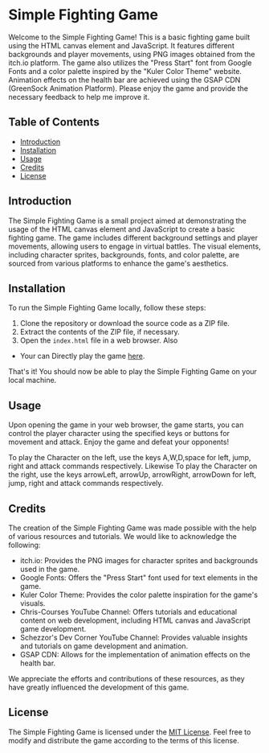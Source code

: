 # Simple Fighting Game

Welcome to the Simple Fighting Game! This is a basic fighting game built using the HTML canvas element and JavaScript. It features different backgrounds and player movements, using PNG images obtained from the itch.io platform. The game also utilizes the "Press Start" font from Google Fonts and a color palette inspired by the "Kuler Color Theme" website. Animation effects on the health bar are achieved using the GSAP CDN (GreenSock Animation Platform).
Please enjoy the game and provide the  necessary feedback to help me improve it.

## Table of Contents
- [Introduction](#introduction)
- [Installation](#installation)
- [Usage](#usage)
- [Credits](#credits)
- [License](#license)

## Introduction
The Simple Fighting Game is a small project aimed at demonstrating the usage of the HTML canvas element and JavaScript to create a basic fighting game. The game includes different background settings and player movements, allowing users to engage in virtual battles. The visual elements, including character sprites, backgrounds, fonts, and color palette, are sourced from various platforms to enhance the game's aesthetics.

## Installation
To run the Simple Fighting Game locally, follow these steps:

1. Clone the repository or download the source code as a ZIP file.
2. Extract the contents of the ZIP file, if necessary.
3. Open the `index.html` file in a web browser.
   Also
* Your can Directly play the game <a href="https://fight-pranavkumarsingh.netlify.app/">here</a>.
  

That's it! You should now be able to play the Simple Fighting Game on your local machine.

## Usage
Upon opening the game in your web browser, the game starts, you can control the player character using the specified keys or buttons for movement and attack. Enjoy the game and defeat your opponents!

To play the Character on the left, use the keys A,W,D,space for left, jump, right and attack commands respectively.
Likewise To play the Character on the right, use the keys arrowLeft, arrowUp, arrowRight, arrowDown for left, jump, right and attack commands respectively.

## Credits
The creation of the Simple Fighting Game was made possible with the help of various resources and tutorials. We would like to acknowledge the following:

- itch.io: Provides the PNG images for character sprites and backgrounds used in the game.
- Google Fonts: Offers the "Press Start" font used for text elements in the game.
- Kuler Color Theme: Provides the color palette inspiration for the game's visuals.
- Chris-Courses YouTube Channel: Offers tutorials and educational content on web development, including HTML canvas and JavaScript game development.
- Schezzor's Dev Corner YouTube Channel: Provides valuable insights and tutorials on game development and animation.
- GSAP CDN: Allows for the implementation of animation effects on the health bar.

We appreciate the efforts and contributions of these resources, as they have greatly influenced the development of this game.

## License
The Simple Fighting Game is licensed under the [MIT License](LICENSE). Feel free to modify and distribute the game according to the terms of this license.
